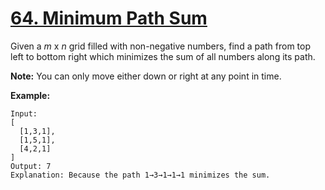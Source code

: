 # [64. Minimum Path Sum](https://leetcode.com/problems/minimum-path-sum/description)
Given a *m* x *n* grid filled with non-negative numbers, find a path from top left to bottom right which minimizes the sum of all numbers along its path.

**Note:** You can only move either down or right at any point in time.

**Example:**
```
Input:
[
  [1,3,1],
  [1,5,1],
  [4,2,1]
]
Output: 7
Explanation: Because the path 1→3→1→1→1 minimizes the sum.
```